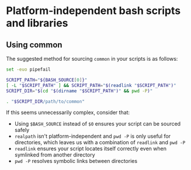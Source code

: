 # Platform-independent bash scripts and libraries

## Using common

The suggested method for sourcing `common` in your scripts is as follows:

```bash
set -euo pipefail

SCRIPT_PATH="${BASH_SOURCE[0]}"
[ -L "$SCRIPT_PATH" ] && SCRIPT_PATH="$(readlink "$SCRIPT_PATH")"
SCRIPT_DIR="$(cd "$(dirname "$SCRIPT_PATH")" && pwd -P)"

. "$SCRIPT_DIR/path/to/common"
```

If this seems unnecessarily complex, consider that:

- Using `$BASH_SOURCE` instead of `$0` ensures your script can be sourced safely
- `realpath` isn't platform-independent and `pwd -P` is only useful for directories, which leaves us with a combination of `readlink` and `pwd -P`
- `readlink` ensures your script locates itself correctly even when symlinked from another directory
- `pwd -P` resolves symbolic links between directories


